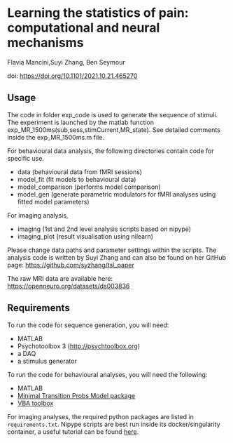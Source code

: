 # Learning the statistics of pain: computational and neural mechanisms

Flavia Mancini,Suyi Zhang, Ben Seymour

doi: https://doi.org/10.1101/2021.10.21.465270


## Usage

The code in folder exp_code is used to generate the sequence of stimuli.
The experiment is launched by the matlab function exp_MR_1500ms(sub,sess,stimCurrent,MR_state). See detailed comments inside the exp_MR_1500ms.m file.

For behavioural data analysis, the following directories contain code for specific use. 
* data (behavioural data from fMRI sessions)
* model_fit (fit models to behavioural data)
* model_comparison (performs model comparison)
* model_gen (generate parametric modulators for fMRI analyses using fitted model parameters)

For imaging analysis, 
* imaging (1st and 2nd level analysis scripts based on nipype)
* imaging_plot (result visualisation using nilearn)

Please change data paths and parameter settings within the scripts. The analysis code is written by Suyi Zhang and can also be found on her GitHub page: https://github.com/syzhang/tsl_paper


The raw MRI data are available here: https://openneuro.org/datasets/ds003836

## Requirements

To run the code for sequence generation, you will need:
* MATLAB
* Psychotoolbox 3 (http://psychtoolbox.org)
* a DAQ
* a stimulus generator

To run the code for behavioural analyses, you will need the following:
* MATLAB
* [Minimal Transition Probs Model package](https://github.com/florentmeyniel/MinimalTransitionProbsModel)
* [VBA toolbox](https://mbb-team.github.io/VBA-toolbox/)

For imaging analyses, the required python packages are listed in `requirements.txt`. Nipype scripts are best run inside its docker/singularity container, a useful tutorial can be found [here](https://miykael.github.io/nipype_tutorial/).


